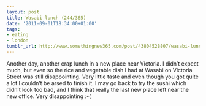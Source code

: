 ```yaml
---
layout: post
title: Wasabi lunch (244/365)
date: '2011-09-01T18:34:00+01:00'
tags:
- eating
- london
tumblr_url: http://www.somethingnew365.com/post/43804528807/wasabi-lunch-244365
---
```

Another day, another crap lunch in a new place near Victoria.
I didn’t expect much, but even so the rice and vegetable dish I had at Wasabi on Victoria Street was still disappointing. Very little taste and even though you got quite a lot I couldn’t be arsed to finish it.
I may go back to try the sushi which didn’t look too bad, and I think that really the last new place left near the new office. Very disappointing :-(
